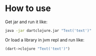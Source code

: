 # How to use

Get jar and run it like:

```bash
java -jar dartclojure.jar "Text('text')"
```

Or load a library in jvm repl and run like:

```clojure
(dart->clojure "Text('text')")
```
